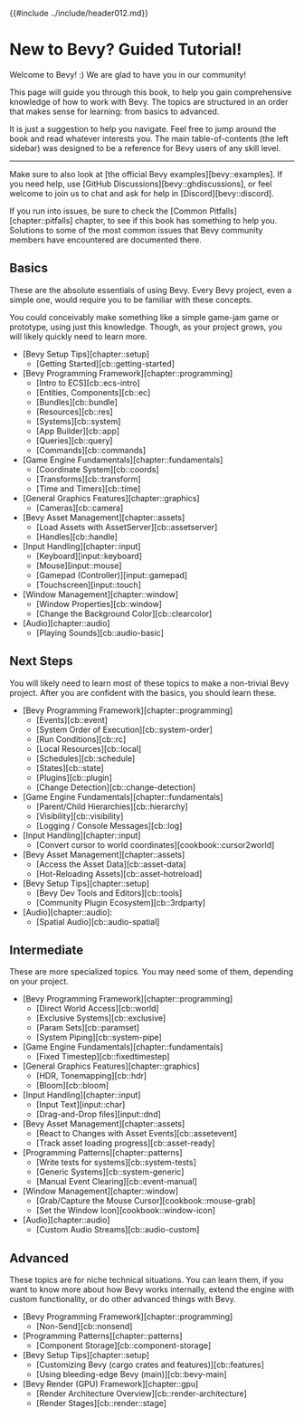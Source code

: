 {{#include ../include/header012.md}}

# New to Bevy? Guided Tutorial!

Welcome to Bevy! :) We are glad to have you in our community!

This page will guide you through this book, to help you gain comprehensive
knowledge of how to work with Bevy. The topics are structured in an order
that makes sense for learning: from basics to advanced.

It is just a suggestion to help you navigate. Feel free to jump around the book
and read whatever interests you. The main table-of-contents (the left sidebar)
was designed to be a reference for Bevy users of any skill level.

---

Make sure to also look at [the official Bevy examples][bevy::examples]. If
you need help, use [GitHub Discussions][bevy::ghdiscussions], or feel welcome
to join us to chat and ask for help in [Discord][bevy::discord].

If you run into issues, be sure to check the
[Common Pitfalls][chapter::pitfalls] chapter, to see if this book has something
to help you. Solutions to some of the most common issues that Bevy community
members have encountered are documented there.

## Basics

These are the absolute essentials of using Bevy. Every Bevy project, even a
simple one, would require you to be familiar with these concepts.

You could conceivably make something like a simple game-jam game or prototype,
using just this knowledge. Though, as your project grows, you will likely
quickly need to learn more.

 - [Bevy Setup Tips][chapter::setup]
   - [Getting Started][cb::getting-started]
 - [Bevy Programming Framework][chapter::programming]
   - [Intro to ECS][cb::ecs-intro]
   - [Entities, Components][cb::ec]
   - [Bundles][cb::bundle]
   - [Resources][cb::res]
   - [Systems][cb::system]
   - [App Builder][cb::app]
   - [Queries][cb::query]
   - [Commands][cb::commands]
 - [Game Engine Fundamentals][chapter::fundamentals]
   - [Coordinate System][cb::coords]
   - [Transforms][cb::transform]
   - [Time and Timers][cb::time]
 - [General Graphics Features][chapter::graphics]
   - [Cameras][cb::camera]
 - [Bevy Asset Management][chapter::assets]
   - [Load Assets with AssetServer][cb::assetserver]
   - [Handles][cb::handle]
 - [Input Handling][chapter::input]
   - [Keyboard][input::keyboard]
   - [Mouse][input::mouse]
   - [Gamepad (Controller)][input::gamepad]
   - [Touchscreen][input::touch]
 - [Window Management][chapter::window]
   - [Window Properties][cb::window]
   - [Change the Background Color][cb::clearcolor]
 - [Audio][chapter::audio]
   - [Playing Sounds][cb::audio-basic]

## Next Steps

You will likely need to learn most of these topics to make a non-trivial Bevy
project. After you are confident with the basics, you should learn these.

 - [Bevy Programming Framework][chapter::programming]
   - [Events][cb::event]
   - [System Order of Execution][cb::system-order]
   - [Run Conditions][cb::rc]
   - [Local Resources][cb::local]
   - [Schedules][cb::schedule]
   - [States][cb::state]
   - [Plugins][cb::plugin]
   - [Change Detection][cb::change-detection]
 - [Game Engine Fundamentals][chapter::fundamentals]
   - [Parent/Child Hierarchies][cb::hierarchy]
   - [Visibility][cb::visibility]
   - [Logging / Console Messages][cb::log]
 - [Input Handling][chapter::input]
   - [Convert cursor to world coordinates][cookbook::cursor2world]
 - [Bevy Asset Management][chapter::assets]
   - [Access the Asset Data][cb::asset-data]
   - [Hot-Reloading Assets][cb::asset-hotreload]
 - [Bevy Setup Tips][chapter::setup]
   - [Bevy Dev Tools and Editors][cb::tools]
   - [Community Plugin Ecosystem][cb::3rdparty]
 - [Audio][chapter::audio]:
   - [Spatial Audio][cb::audio-spatial]

## Intermediate

These are more specialized topics. You may need some of them, depending on your
project.

 - [Bevy Programming Framework][chapter::programming]
   - [Direct World Access][cb::world]
   - [Exclusive Systems][cb::exclusive]
   - [Param Sets][cb::paramset]
   - [System Piping][cb::system-pipe]
 - [Game Engine Fundamentals][chapter::fundamentals]
   - [Fixed Timestep][cb::fixedtimestep]
 - [General Graphics Features][chapter::graphics]
   - [HDR, Tonemapping][cb::hdr]
   - [Bloom][cb::bloom]
 - [Input Handling][chapter::input]
   - [Input Text][input::char]
   - [Drag-and-Drop files][input::dnd]
 - [Bevy Asset Management][chapter::assets]
   - [React to Changes with Asset Events][cb::assetevent]
   - [Track asset loading progress][cb::asset-ready]
 - [Programming Patterns][chapter::patterns]
   - [Write tests for systems][cb::system-tests]
   - [Generic Systems][cb::system-generic]
   - [Manual Event Clearing][cb::event-manual]
 - [Window Management][chapter::window]
   - [Grab/Capture the Mouse Cursor][cookbook::mouse-grab]
   - [Set the Window Icon][cookbook::window-icon]
 - [Audio][chapter::audio]
   - [Custom Audio Streams][cb::audio-custom]

## Advanced

These topics are for niche technical situations. You can learn them, if you want
to know more about how Bevy works internally, extend the engine with custom
functionality, or do other advanced things with Bevy.

 - [Bevy Programming Framework][chapter::programming]
   - [Non-Send][cb::nonsend]
 - [Programming Patterns][chapter::patterns]
   - [Component Storage][cb::component-storage]
 - [Bevy Setup Tips][chapter::setup]
   - [Customizing Bevy (cargo crates and features)][cb::features]
   - [Using bleeding-edge Bevy (main)][cb::bevy-main]
 - [Bevy Render (GPU) Framework][chapter::gpu]
   - [Render Architecture Overview][cb::render-architecture]
   - [Render Stages][cb::render::stage]
